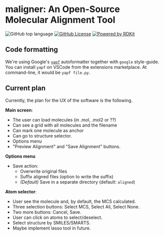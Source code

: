 # maligner: An Open-Source Molecular Alignment Tool

![GitHub top language](https://img.shields.io/github/languages/top/hellmrf/maligner)
[![GitHub License](https://img.shields.io/github/license/hellmrf/maligner)](https://github.com/hellmrf/maligner/blob/main/LICENSE)
[![Powered by RDKit](https://img.shields.io/badge/Powered%20by-RDKit-3838ff.svg?logo=data:image/png;base64,iVBORw0KGgoAAAANSUhEUgAAABAAAAAQBAMAAADt3eJSAAAABGdBTUEAALGPC/xhBQAAACBjSFJNAAB6JgAAgIQAAPoAAACA6AAAdTAAAOpgAAA6mAAAF3CculE8AAAAFVBMVEXc3NwUFP8UPP9kZP+MjP+0tP////9ZXZotAAAAAXRSTlMAQObYZgAAAAFiS0dEBmFmuH0AAAAHdElNRQfmAwsPGi+MyC9RAAAAQElEQVQI12NgQABGQUEBMENISUkRLKBsbGwEEhIyBgJFsICLC0iIUdnExcUZwnANQWfApKCK4doRBsKtQFgKAQC5Ww1JEHSEkAAAACV0RVh0ZGF0ZTpjcmVhdGUAMjAyMi0wMy0xMVQxNToyNjo0NyswMDowMDzr2J4AAAAldEVYdGRhdGU6bW9kaWZ5ADIwMjItMDMtMTFUMTU6MjY6NDcrMDA6MDBNtmAiAAAAAElFTkSuQmCC)](https://www.rdkit.org/)

## Code formatting

We're using Google's [`yapf`](https://github.com/google/yapf) autoformatter together with `google` style-guide. You can install `yapf` on VSCode from the extensions marketplace. At command-line, it would be `yapf file.py`.

## Current plan

Currently, the plan for the UX of the software is the following.

**Main screen**:
- The user can load molecules (in .mol, .mol2 or ??)
- Can see a grid with all molecules and the filename
- Can mark one molecule as anchor
- Can go to structure selector.
- Options menu
- "Preview Alignment" and "Save Alignment" buttons.

**Options menu**
- Save action:
  - Overwrite original files
  - Suffix aligned files (option to write the suffix)
  - *(Default)* Save in a separate directory (default: `aligned`)

**Atom selector**:
- User see the molecule and, by default, the MCS calculated.
- Three selection buttons: Select MCS, Select All, Select None.
- Two more buttons: Cancel, Save.
- User can click on atoms to select/deselect.
- Select structure by SMILES/SMARTS.
- Maybe implement lasso tool in future.

